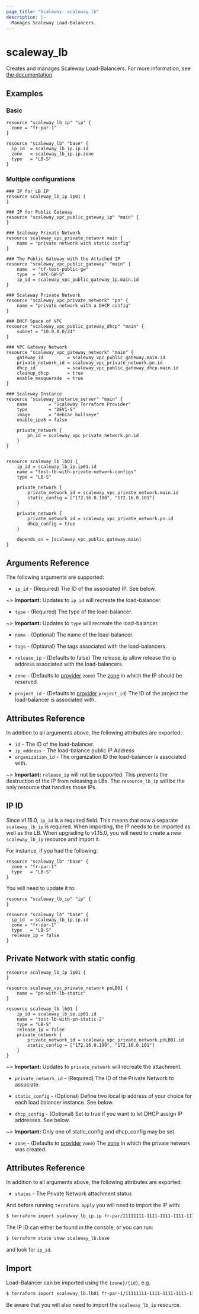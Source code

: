 ```yaml
---
page_title: "Scaleway: scaleway_lb"
description: |-
  Manages Scaleway Load-Balancers.
---
```


# scaleway_lb

Creates and manages Scaleway Load-Balancers.
For more information, see [the documentation](https://developers.scaleway.com/en/products/lb/zoned_api).

## Examples

### Basic

```hcl
resource "scaleway_lb_ip" "ip" {
  zone = "fr-par-1"
}

resource "scaleway_lb" "base" {
  ip_id  = scaleway_lb_ip.ip.id
  zone   = scaleway_lb_ip.ip.zone
  type   = "LB-S"
}
```

### Multiple configurations

```hcl
### IP for LB IP
resource scaleway_lb_ip ip01 {
}

### IP for Public Gateway
resource "scaleway_vpc_public_gateway_ip" "main" {
}

### Scaleway Private Network
resource scaleway_vpc_private_network main {
    name = "private network with static config"
}

### The Public Gateway with the Attached IP
resource "scaleway_vpc_public_gateway" "main" {
    name  = "tf-test-public-gw"
    type  = "VPC-GW-S"
    ip_id = scaleway_vpc_public_gateway_ip.main.id
}

### Scaleway Private Network
resource "scaleway_vpc_private_network" "pn" {
    name = "private network with a DHCP config"
}

### DHCP Space of VPC
resource "scaleway_vpc_public_gateway_dhcp" "main" {
    subnet = "10.0.0.0/24"
}

### VPC Gateway Network
resource "scaleway_vpc_gateway_network" "main" {
    gateway_id         = scaleway_vpc_public_gateway.main.id
    private_network_id = scaleway_vpc_private_network.pn.id
    dhcp_id            = scaleway_vpc_public_gateway_dhcp.main.id
    cleanup_dhcp       = true
    enable_masquerade  = true
}

### Scaleway Instance
resource "scaleway_instance_server" "main" {
    name        = "Scaleway Terraform Provider"
    type        = "DEV1-S"
    image       = "debian_bullseye"
    enable_ipv6 = false

    private_network {
        pn_id = scaleway_vpc_private_network.pn.id
    }
}


resource scaleway_lb lb01 {
    ip_id = scaleway_lb_ip.ip01.id
    name = "test-lb-with-private-network-configs"
    type = "LB-S"

    private_network {
        private_network_id = scaleway_vpc_private_network.main.id
        static_config = ["172.16.0.100", "172.16.0.101"]
    }

    private_network {
        private_network_id = scaleway_vpc_private_network.pn.id
        dhcp_config = true
    }

    depends_on = [scaleway_vpc_public_gateway.main]
}
```

## Arguments Reference

The following arguments are supported:

- `ip_id` - (Required) The ID of the associated IP. See below.

~> **Important:** Updates to `ip_id` will recreate the load-balancer.

- `type` - (Required) The type of the load-balancer.

~> **Important:** Updates to `type` will recreate the load-balancer.

- `name` - (Optional) The name of the load-balancer.

- `tags` - (Optional) The tags associated with the load-balancers.

- `release_ip` - (Defaults to false) The release_ip allow release the ip address associated with the load-balancers.

- `zone` - (Defaults to [provider](../index.md#zone) `zone`) The [zone](../guides/regions_and_zones.md#zones) in which the IP should be reserved.

- `project_id` - (Defaults to [provider](../index.md#project_id) `project_id`) The ID of the project the load-balancer is associated with.

## Attributes Reference

In addition to all arguments above, the following attributes are exported:

- `id` - The ID of the load-balancer.
- `ip_address` -  The load-balance public IP Address
- `organization_id` - The organization ID the load-balancer is associated with.

~> **Important:** `release_ip` will not be supported. This prevents the destruction of the IP from releasing a LBs.
The `resource_lb_ip` will be the only resource that handles those IPs.
## IP ID

Since v1.15.0, `ip_id` is a required field. This means that now a separate `scaleway_lb_ip` is required.
When importing, the IP needs to be imported as well as the LB.
When upgrading to v1.15.0, you will need to create a new `scaleway_lb_ip` resource and import it.

For instance, if you had the following:

```hcl
resource "scaleway_lb" "base" {
  zone = "fr-par-1"
  type   = "LB-S"
}
```

You will need to update it to:

```hcl
resource "scaleway_lb_ip" "ip" {
}

resource "scaleway_lb" "base" {
  ip_id  = scaleway_lb_ip.ip.id
  zone = "fr-par-1"
  type   = "LB-S"
  release_ip = false
}
```

## Private Network with static config

```hcl
resource scaleway_lb_ip ip01 {
}

resource scaleway_vpc_private_network pnLB01 {
    name = "pn-with-lb-static"
}

resource scaleway_lb lb01 {
    ip_id = scaleway_lb_ip.ip01.id
    name = "test-lb-with-pn-static-2"
    type = "LB-S"
    release_ip = false
    private_network {
        private_network_id = scaleway_vpc_private_network.pnLB01.id
        static_config = ["172.16.0.100", "172.16.0.101"]
    }
}
```

~> **Important:** Updates to `private_network` will recreate the attachment.

- `private_network_id` - (Required) The ID of the Private Network to associate.

- `static_config` - (Optional) Define two local ip address of your choice for each load balancer instance. See below.

- `dhcp_config` - (Optional) Set to true if you want to let DHCP assign IP addresses. See below.

~> **Important:**  Only one of static_config and dhcp_config may be set.

- `zone` - (Defaults to [provider](../index.md#zone) `zone`) The [zone](../guides/regions_and_zones.md#zones) in which the private network was created.

## Attributes Reference

In addition to all arguments above, the following attributes are exported:

- `status` -  The Private Network attachment status

And before running `terraform apply` you will need to import the IP with:

```bash
$ terraform import scaleway_lb_ip.ip fr-par/11111111-1111-1111-1111-111111111111
```

The IP ID can either be found in the console, or you can run:

```bash
$ terraform state show scaleway_lb.base
```

and look for `ip_id`.

## Import

Load-Balancer can be imported using the `{zone}/{id}`, e.g.

```bash
$ terraform import scaleway_lb.lb01 fr-par-1/11111111-1111-1111-1111-111111111111
```

Be aware that you will also need to import the `scaleway_lb_ip` resource.
